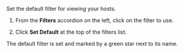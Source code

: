 Set the default filter for viewing your hosts.

1.  From the **Filters** accordion on the left, click on the filter to
    use.

2.  Click **Set Default** at the top of the filters list.

The default filter is set and marked by a green star next to its name.
